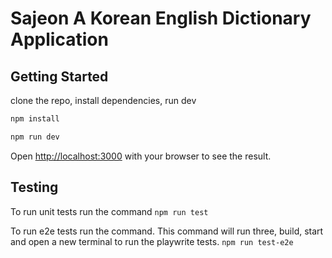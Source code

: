 # Sajeon A Korean English Dictionary Application 

## Getting Started

clone the repo, install dependencies, run dev
```bash
npm install 

npm run dev

```

Open [http://localhost:3000](http://localhost:3000) with your browser to see the result.


## Testing
To run  unit tests run the command
`npm run test`

To run e2e tests run the command. This command will run three, build, start and open a new terminal to run the playwrite tests.
`npm run test-e2e`
